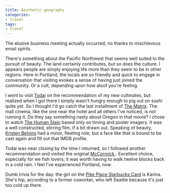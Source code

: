 ```yaml
---
title: Aesthetic geography
categories:
- travel
tags:
- travel
---
```


The elusive business meeting actually occurred, no thanks to mischievous email spirits.

There's something about the Pacific Northwest that seems well suited to the pursuit of beauty.  The land certainly contributes, but so does the culture.  I appears people are simply enjoying life more than they seem to be in other regions.  Here in Portland, the locals are so friendly and quick to engage in conversation that visiting evokes a sense of having just joined the community.  Or a cult, depending upon how aloof you're feeling.

I went to visit [Todai][1] on the recommendation of my new cultmates, but realized when I got there I simply wasn't hungry enough to pig out on sushi quite yet.  So I thought I'd go catch the last installment of [The
Matrix][2].  The mall cinema, like the one near the hotel and all others I've noticed, is not running it.  Do they say something nasty about Oregon in that movie?  I chose to watch [The Human Stain][3] based only on timing and poster imagery.  It was a well constructed, stirring film, if a bit drawn out.  Speaking of beauty, [Kristen Belvins][4] had a minor, fleeting role, but a face like that is bound to be cast again and fill out that IMDB profile.

   [1]: http://www.todai.com/Locations/oregon.htm
   [2]: http://whatisthematrix.warnerbros.com/
   [3]: http://www.imdb.com/title/tt0308383/
   [4]: http://www.imdb.com/name/nm1470268/

Todai was near closing by the time I returned, so I followed another recommendation and visited the original [McCormick ][5].  Excellent choice, especially for we fish lovers; it was worth having to walk twelve blocks back in a cold rain.  I feel I've experienced Portland, now.

   [5]: http://www.mccormickandschmicks.com/main.cfm?action=location&element=initial&locID=3

Dumb trivia for the day: the girl on the [Pike Place Starbucks Card][6] is Karina.  She's hip, according to a former coworker, who left Seattle because it's just too cold up there.

   [6]: http://www.starbucks.com/images/card_PIKE.gif
